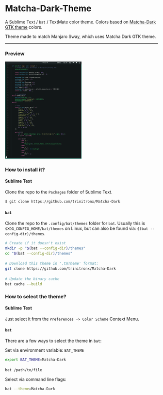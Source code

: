 ﻿Matcha-Dark-Theme
==================

A Sublime Text / `bat` / TextMate color theme. Colors based on [Matcha-Dark GTK theme][1] colors.

Theme made to match Manjaro Sway, which uses Matcha Dark GTK theme.

---------------

### Preview

<img src="./assets/Matcha-Dark-Theme.png" width="50%" height="50%" alt="Preview of Theme"/>

### How to install it?

#### Sublime Text

Clone the repo to the `Packages` folder of Sublime Text.

```bash
$ git clone https://github.com/trinitronx/Matcha-Dark
```

#### `bat`

Clone the repo to the `.config/bat/themes` folder for `bat`. Usually this is `$XDG_CONFIG_HOME/bat/themes` on Linux, but can also be found via: `$(bat --config-dir)/themes`.

```bash
# Create if it doesn't exist
mkdir -p "$(bat --config-dir)/themes"
cd "$(bat --config-dir)/themes"

# Download this theme in '.tmTheme' format:
git clone https://github.com/trinitronx/Matcha-Dark

# Update the binary cache
bat cache --build
```

### How to select the theme?

#### Sublime Text

Just select it from the `Preferences -> Color Scheme` Context Menu.

#### `bat`

There are a few ways to select the theme in `bat`:

Set via environment variable: `BAT_THEME`

```bash
export BAT_THEME=Matcha-Dark

bat /path/to/file
```

Select via command line flags:

```bash
bat --theme=Matcha-Dark
```

[1]: https://github.com/vinceliuice/Matcha-gtk-theme
